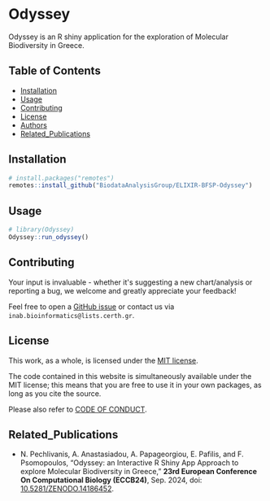 # Odyssey

Odyssey is an R shiny application for the exploration of Molecular Biodiversity in Greece.


## Table of Contents

- [Installation](#installation)
- [Usage](#usage)
- [Contributing](#contributing)
- [License](#license)
- [Authors](#authors)
- [Related_Publications](#related_publications)

## Installation

```r
# install.packages("remotes")
remotes::install_github("BiodataAnalysisGroup/ELIXIR-BFSP-Odyssey")
```

## Usage

```r
# library(Odyssey)
Odyssey::run_odyssey()
```

## Contributing
Your input is invaluable - whether it's suggesting a new chart/analysis or reporting a bug, we welcome and greatly appreciate your feedback! 

Feel free to open a [GitHub issue](https://github.com/npechl/MBioG/issues) or contact us via `inab.bioinformatics@lists.certh.gr`.


## License
This work, as a whole, is licensed under the [MIT license](https://github.com/npechl/MBioG/blob/main/LICENSE).

The code contained in this website is simultaneously available under the MIT license; this means that you are free to use it in your own packages, as long as you cite the source.

Please also refer to [CODE OF CONDUCT](CODE_OF_CONDUCT.md).

## Related_Publications
- N. Pechlivanis, A. Anastasiadou, A. Papageorgiou, E. Pafilis, and F. Psomopoulos, “Odyssey: an Interactive R Shiny App Approach to explore Molecular Biodiversity in Greece,” **23rd European Conference On Computational Biology (ECCB24)**, Sep. 2024, doi: [10.5281/ZENODO.14186452](https://zenodo.org/records/14186453).
